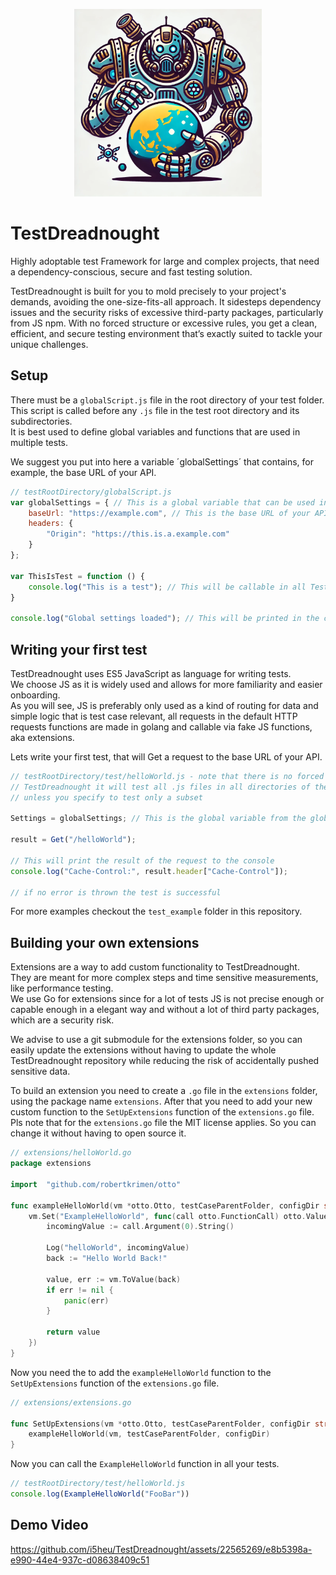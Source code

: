 <p align="center">
  <img src=".media/logo.webp"  width="300">
</p>

# TestDreadnought

Highly adoptable test Framework for large and complex projects, that need a dependency-conscious, secure and fast testing solution.  

TestDreadnought is built for you to mold precisely to your project's demands, avoiding the one-size-fits-all approach. It sidesteps dependency issues and the security risks of excessive third-party packages, particularly from JS npm. With no forced structure or excessive rules, you get a clean, efficient, and secure testing environment that’s exactly suited to tackle your unique challenges.

## Setup
There must be a `globalScript.js` file in the root directory of your test folder.  
This script is called before any `.js` file in the test root directory and its subdirectories.  
It is best used to define global variables and functions that are used in multiple tests.  

We suggest you put into here a variable ´globalSettings´ that contains, for example, the base URL of your API.

```js
// testRootDirectory/globalScript.js
var globalSettings = { // This is a global variable that can be used in all tests
    baseUrl: "https://example.com", // This is the base URL of your API 
    headers: {
        "Origin": "https://this.is.a.example.com"
    }
};

var ThisIsTest = function () {
    console.log("This is a test"); // This will be callable in all Tests.
}

console.log("Global settings loaded"); // This will be printed in the console before executing an test
```

## Writing your first test

TestDreadnought uses ES5 JavaScript as language for writing tests.  
We choose JS as it is widely used and allows for more familiarity and easier onboarding.  
As you will see, JS is preferably only used as a kind of routing for data and simple logic that is test case relevant, all requests in the default HTTP requests functions are made in golang and callable via fake JS functions, aka extensions.  

Lets write your first test, that will Get a request to the base URL of your API.
```js
// testRootDirectory/test/helloWorld.js - note that there is no forced structure
// TestDreadnought it will test all .js files in all directories of the test folder,
// unless you specify to test only a subset

Settings = globalSettings; // This is the global variable from the globalScript.js file

result = Get("/helloWorld");

// This will print the result of the request to the console
console.log("Cache-Control:", result.header["Cache-Control"]);  

// if no error is thrown the test is successful
```

For more examples checkout the `test_example` folder in this repository.

## Building your own extensions  

Extensions are a way to add custom functionality to TestDreadnought.  
They are meant for more complex steps and time sensitive measurements, like performance testing.  
We use Go for extensions since for a lot of tests JS is not precise enough or capable enough in a elegant way and without a lot of third party packages, which are a security risk.  

We advise to use a git submodule for the extensions folder, so you can easily update the extensions without having to update the whole TestDreadnought repository while reducing the risk of accidentally pushed sensitive data.

To build an extension you need to create a `.go` file in the `extensions` folder, using the package name `extensions`.
After that you need to add your new custom function to the `SetUpExtensions` function of the `extensions.go` file. 
Pls note that for the `extensions.go` file the MIT license applies. So you can change it without having to open source it.  

```go
// extensions/helloWorld.go
package extensions

import	"github.com/robertkrimen/otto"

func exampleHelloWorld(vm *otto.Otto, testCaseParentFolder, configDir string) {
	vm.Set("ExampleHelloWorld", func(call otto.FunctionCall) otto.Value {
		incomingValue := call.Argument(0).String()

		Log("helloWorld", incomingValue)
		back := "Hello World Back!"

		value, err := vm.ToValue(back)
		if err != nil {
			panic(err)
		}

		return value
	})
}
```

Now you need the to add the `exampleHelloWorld` function to the `SetUpExtensions` function of the `extensions.go` file.
```go
// extensions/extensions.go

func SetUpExtensions(vm *otto.Otto, testCaseParentFolder, configDir string) {
	exampleHelloWorld(vm, testCaseParentFolder, configDir)
}
```

Now you can call the `ExampleHelloWorld` function in all your tests.
```js
// testRootDirectory/test/helloWorld.js
console.log(ExampleHelloWorld("FooBar"))
```

## Demo Video

https://github.com/i5heu/TestDreadnought/assets/22565269/e8b5398a-e990-44e4-937c-d08638409c51
